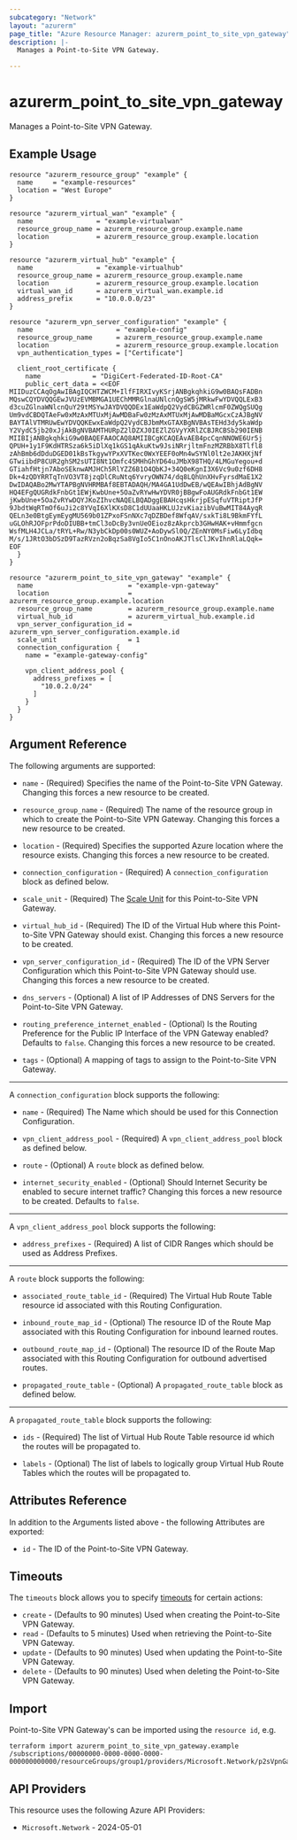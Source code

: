 ```yaml
---
subcategory: "Network"
layout: "azurerm"
page_title: "Azure Resource Manager: azurerm_point_to_site_vpn_gateway"
description: |-
  Manages a Point-to-Site VPN Gateway.

---
```


# azurerm_point_to_site_vpn_gateway

Manages a Point-to-Site VPN Gateway.

## Example Usage

```hcl
resource "azurerm_resource_group" "example" {
  name     = "example-resources"
  location = "West Europe"
}

resource "azurerm_virtual_wan" "example" {
  name                = "example-virtualwan"
  resource_group_name = azurerm_resource_group.example.name
  location            = azurerm_resource_group.example.location
}

resource "azurerm_virtual_hub" "example" {
  name                = "example-virtualhub"
  resource_group_name = azurerm_resource_group.example.name
  location            = azurerm_resource_group.example.location
  virtual_wan_id      = azurerm_virtual_wan.example.id
  address_prefix      = "10.0.0.0/23"
}

resource "azurerm_vpn_server_configuration" "example" {
  name                     = "example-config"
  resource_group_name      = azurerm_resource_group.example.name
  location                 = azurerm_resource_group.example.location
  vpn_authentication_types = ["Certificate"]

  client_root_certificate {
    name             = "DigiCert-Federated-ID-Root-CA"
    public_cert_data = <<EOF
MIIDuzCCAqOgAwIBAgIQCHTZWCM+IlfFIRXIvyKSrjANBgkqhkiG9w0BAQsFADBn
MQswCQYDVQQGEwJVUzEVMBMGA1UEChMMRGlnaUNlcnQgSW5jMRkwFwYDVQQLExB3
d3cuZGlnaWNlcnQuY29tMSYwJAYDVQQDEx1EaWdpQ2VydCBGZWRlcmF0ZWQgSUQg
Um9vdCBDQTAeFw0xMzAxMTUxMjAwMDBaFw0zMzAxMTUxMjAwMDBaMGcxCzAJBgNV
BAYTAlVTMRUwEwYDVQQKEwxEaWdpQ2VydCBJbmMxGTAXBgNVBAsTEHd3dy5kaWdp
Y2VydC5jb20xJjAkBgNVBAMTHURpZ2lDZXJ0IEZlZGVyYXRlZCBJRCBSb290IENB
MIIBIjANBgkqhkiG9w0BAQEFAAOCAQ8AMIIBCgKCAQEAvAEB4pcCqnNNOWE6Ur5j
QPUH+1y1F9KdHTRSza6k5iDlXq1kGS1qAkuKtw9JsiNRrjltmFnzMZRBbX8Tlfl8
zAhBmb6dDduDGED01kBsTkgywYPxXVTKec0WxYEEF0oMn4wSYNl0lt2eJAKHXjNf
GTwiibdP8CUR2ghSM2sUTI8Nt1Omfc4SMHhGhYD64uJMbX98THQ/4LMGuYegou+d
GTiahfHtjn7AboSEknwAMJHCh5RlYZZ6B1O4QbKJ+34Q0eKgnI3X6Vc9u0zf6DH8
Dk+4zQDYRRTqTnVO3VT8jzqDlCRuNtq6YvryOWN74/dq8LQhUnXHvFyrsdMaE1X2
DwIDAQABo2MwYTAPBgNVHRMBAf8EBTADAQH/MA4GA1UdDwEB/wQEAwIBhjAdBgNV
HQ4EFgQUGRdkFnbGt1EWjKwbUne+5OaZvRYwHwYDVR0jBBgwFoAUGRdkFnbGt1EW
jKwbUne+5OaZvRYwDQYJKoZIhvcNAQELBQADggEBAHcqsHkrjpESqfuVTRiptJfP
9JbdtWqRTmOf6uJi2c8YVqI6XlKXsD8C1dUUaaHKLUJzvKiazibVuBwMIT84AyqR
QELn3e0BtgEymEygMU569b01ZPxoFSnNXc7qDZBDef8WfqAV/sxkTi8L9BkmFYfL
uGLOhRJOFprPdoDIUBB+tmCl3oDcBy3vnUeOEioz8zAkprcb3GHwHAK+vHmmfgcn
WsfMLH4JCLa/tRYL+Rw/N3ybCkDp00s0WUZ+AoDywSl0Q/ZEnNY0MsFiw6LyIdbq
M/s/1JRtO3bDSzD9TazRVzn2oBqzSa8VgIo5C1nOnoAKJTlsClJKvIhnRlaLQqk=
EOF
  }
}

resource "azurerm_point_to_site_vpn_gateway" "example" {
  name                        = "example-vpn-gateway"
  location                    = azurerm_resource_group.example.location
  resource_group_name         = azurerm_resource_group.example.name
  virtual_hub_id              = azurerm_virtual_hub.example.id
  vpn_server_configuration_id = azurerm_vpn_server_configuration.example.id
  scale_unit                  = 1
  connection_configuration {
    name = "example-gateway-config"

    vpn_client_address_pool {
      address_prefixes = [
        "10.0.2.0/24"
      ]
    }
  }
}
```

## Argument Reference

The following arguments are supported:

* `name` - (Required) Specifies the name of the Point-to-Site VPN Gateway. Changing this forces a new resource to be created.

* `resource_group_name` - (Required) The name of the resource group in which to create the Point-to-Site VPN Gateway. Changing this forces a new resource to be created.

* `location` - (Required) Specifies the supported Azure location where the resource exists. Changing this forces a new resource to be created.

* `connection_configuration` - (Required) A `connection_configuration` block as defined below.

* `scale_unit` - (Required) The [Scale Unit](https://docs.microsoft.com/azure/virtual-wan/virtual-wan-faq#what-is-a-virtual-wan-gateway-scale-unit) for this Point-to-Site VPN Gateway.

* `virtual_hub_id` - (Required) The ID of the Virtual Hub where this Point-to-Site VPN Gateway should exist. Changing this forces a new resource to be created.

* `vpn_server_configuration_id` - (Required) The ID of the VPN Server Configuration which this Point-to-Site VPN Gateway should use. Changing this forces a new resource to be created.

* `dns_servers` - (Optional) A list of IP Addresses of DNS Servers for the Point-to-Site VPN Gateway.

* `routing_preference_internet_enabled` - (Optional) Is the Routing Preference for the Public IP Interface of the VPN Gateway enabled? Defaults to `false`. Changing this forces a new resource to be created.

* `tags` - (Optional) A mapping of tags to assign to the Point-to-Site VPN Gateway.

---

A `connection_configuration` block supports the following:

* `name` - (Required) The Name which should be used for this Connection Configuration.

* `vpn_client_address_pool` - (Required) A `vpn_client_address_pool` block as defined below.

* `route` - (Optional) A `route` block as defined below.

* `internet_security_enabled` - (Optional) Should Internet Security be enabled to secure internet traffic? Changing this forces a new resource to be created. Defaults to `false`.

---

A `vpn_client_address_pool` block supports the following:

* `address_prefixes` - (Required) A list of CIDR Ranges which should be used as Address Prefixes.

---

A `route` block supports the following:

* `associated_route_table_id` - (Required) The Virtual Hub Route Table resource id associated with this Routing Configuration.

* `inbound_route_map_id` - (Optional) The resource ID of the Route Map associated with this Routing Configuration for inbound learned routes.

* `outbound_route_map_id` - (Optional) The resource ID of the Route Map associated with this Routing Configuration for outbound advertised routes.

* `propagated_route_table` - (Optional) A `propagated_route_table` block as defined below.

---

A `propagated_route_table` block supports the following:

* `ids` - (Required) The list of Virtual Hub Route Table resource id which the routes will be propagated to.

* `labels` - (Optional) The list of labels to logically group Virtual Hub Route Tables which the routes will be propagated to.

## Attributes Reference

In addition to the Arguments listed above - the following Attributes are exported:

* `id` - The ID of the Point-to-Site VPN Gateway.

## Timeouts

The `timeouts` block allows you to specify [timeouts](https://www.terraform.io/language/resources/syntax#operation-timeouts) for certain actions:

* `create` - (Defaults to 90 minutes) Used when creating the Point-to-Site VPN Gateway.
* `read` - (Defaults to 5 minutes) Used when retrieving the Point-to-Site VPN Gateway.
* `update` - (Defaults to 90 minutes) Used when updating the Point-to-Site VPN Gateway.
* `delete` - (Defaults to 90 minutes) Used when deleting the Point-to-Site VPN Gateway.

## Import

Point-to-Site VPN Gateway's can be imported using the `resource id`, e.g.

```shell
terraform import azurerm_point_to_site_vpn_gateway.example /subscriptions/00000000-0000-0000-0000-000000000000/resourceGroups/group1/providers/Microsoft.Network/p2sVpnGateways/gateway1
```

## API Providers
<!-- This section is generated, changes will be overwritten -->
This resource uses the following Azure API Providers:

* `Microsoft.Network` - 2024-05-01
